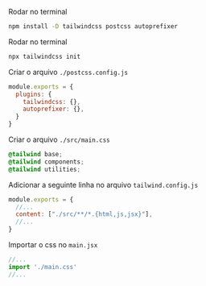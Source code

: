 Rodar no terminal

```bash
npm install -D tailwindcss postcss autoprefixer
```

Rodar no terminal

```bash
npx tailwindcss init
```

Criar o arquivo `./postcss.config.js`

```javascript
module.exports = {
  plugins: {
    tailwindcss: {},
    autoprefixer: {},
  }
}

```
Criar o arquivo `./src/main.css`

```css
@tailwind base;
@tailwind components;
@tailwind utilities;
```

Adicionar a seguinte linha no arquivo `tailwind.config.js`

```javascript
module.exports = {
  //...
  content: ["./src/**/*.{html,js,jsx}"],
  //...
}
```

Importar o css no `main.jsx`

```javascript
//...
import './main.css'
//...
```
